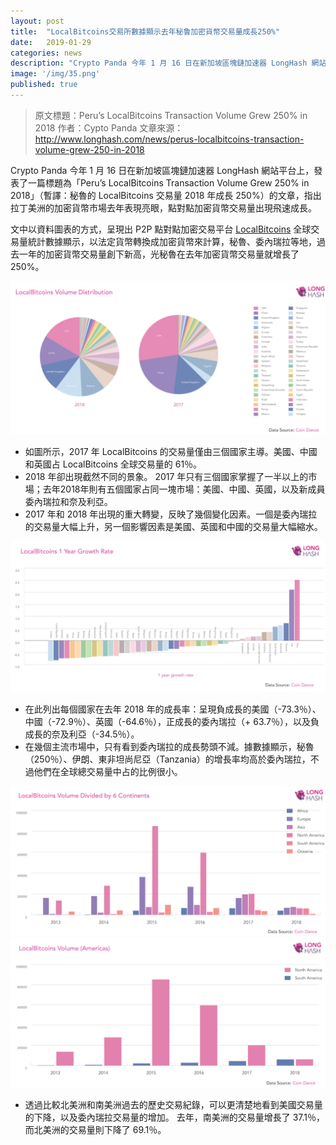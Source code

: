 ```yaml
---
layout: post
title:  "LocalBitcoins交易所數據顯示去年秘鲁加密貨幣交易量成長250%"
date:   2019-01-29
categories: news
description: "Crypto Panda 今年 1 月 16 日在新加坡區塊鏈加速器 LongHash 網站平台上，發表了一篇標題為「Peru’s LocalBitcoins Transaction Volume Grew 250% in 2018」（暫譯：秘魯的 LocalBitcoins 交易量 2018 年成長 250%）的文章，指出拉丁美洲的加密貨幣市場去年表現亮眼，點對點加密貨幣交易量出現飛速成長。"
image: '/img/35.png'
published: true
---
```


> 原文標題：Peru’s LocalBitcoins Transaction Volume Grew 250% in 2018
> 作者：Cypto Panda
> 文章來源：http://www.longhash.com/news/perus-localbitcoins-transaction-volume-grew-250-in-2018

Crypto Panda 今年 1 月 16 日在新加坡區塊鏈加速器 LongHash 網站平台上，發表了一篇標題為「Peru’s LocalBitcoins Transaction Volume Grew 250% in 2018」（暫譯：秘魯的 LocalBitcoins 交易量 2018 年成長 250%）的文章，指出拉丁美洲的加密貨幣市場去年表現亮眼，點對點加密貨幣交易量出現飛速成長。

文中以資料圖表的方式，呈現出 P2P 點對點加密交易平台 [LocalBitcoins](https://localbitcoins.com/) 全球交易量統計數據顯示，以法定貨幣轉換成加密貨幣來計算，秘魯、委內瑞拉等地，過去一年的加密貨幣交易量創下新高，光秘魯在去年加密貨幣交易量就增長了 250%。

![](/img/31.png)

* 如圖所示，2017 年 LocalBitcoins 的交易量僅由三個國家主導。美國、中國和英國占 LocalBitcoins 全球交易量的 61％。
* 2018 年卻出現截然不同的景象。 2017 年只有三個國家掌握了一半以上的市場；去年2018年則有五個國家占同一塊市場：美國、中國、英國，以及新成員委內瑞拉和奈及利亞。
* 2017 年和 2018 年出現的重大轉變，反映了幾個變化因素。一個是委內瑞拉的交易量大幅上升，另一個影響因素是美國、英國和中國的交易量大幅縮水。

![](/img/32.png)

* 在此列出每個國家在去年 2018 年的成長率：呈現負成長的美國（-73.3％）、中國（-72.9％）、英國（-64.6％），正成長的委內瑞拉（+ 63.7％），以及負成長的奈及利亞（-34.5％）。
* 在幾個主流市場中，只有看到委內瑞拉的成長勢頭不減。據數據顯示，秘魯（250％）、伊朗、東非坦尚尼亞（Tanzania）的增長率均高於委內瑞拉，不過他們在全球總交易量中占的比例很小。

![](/img/33.png)
![](/img/34.png)

* 透過比較北美洲和南美洲過去的歷史交易紀錄，可以更清楚地看到美國交易量的下降，以及委內瑞拉交易量的增加。 去年，南美洲的交易量增長了 37.1％，而北美洲的交易量則下降了 69.1％。 